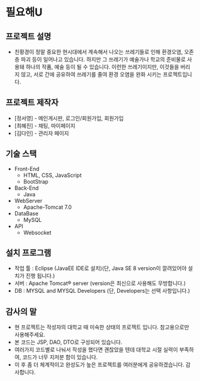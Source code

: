 # 필요해U

## 프로젝트 설명

- 친황경이 정말 중요한 현시대에서 계속해서 나오는 쓰레기들로 인해 환경오염, 오존층 파괴 등이 일어나고 있습니다.
  하지만 그 쓰레기가 예술가나 학교의 준비물로 사용돼 하나의 작품, 예술 등이 될 수 있습니다.
  이런한 쓰레기이지만, 이것들을 버리지 않고, 서로 간에 공유하여 쓰레기를 줄여 환경 오염을 완화 시키는 프로젝트입니다.

## 프로젝트 제작자

* [정서영] - 메인게시판, 로그인/회원가입, 회원가입
* [최혜진] - 채팅, 마이페이지
* [김다인] - 관리자 페이지

## 기술 스택

- Front-End
  - HTML, CSS, JavaScript
  - BootStrap
- Back-End
  - Java
- WebServer
  - Apache-Tomcat 7.0
- DataBase
  - MySQL
- API
  - Websocket 

## 설치 프로그램

- 작업 툴 : Eclipse (JavaEE IDE로 설치)(단, Java SE 8 version이 깔려있어야 설치가 진행 됩니다.)
- 서버 : Apache Tomcat® server (version은 최신으로 사용해도 무방합니다.)
- DB : MYSQL and MYSQL Developers (단, Developers는 선택 사항입니다.)

## 감사의 말

* 현 프로젝트는 작성자의 대학교 때 미숙한 상태의 프로젝트 입니다. 참고용으로만 사용해주세요.
* 본 코드는 JSP, DAO, DTO로 구성되어 있습니다.
* 여러가지 코드별로 나눠서 작성을 했다면 괜찮았을 텐데 대학교 시절 실력이 부족하여, 코드가 너무 지저분 함이 있습니다.
* 이 후 좀 더 체계적이고 완성도가 높은 프로젝트를 여러분에게 공유하겠습니다. 감사합니다.
